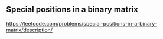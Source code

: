 ## Special positions in a binary matrix
https://leetcode.com/problems/special-positions-in-a-binary-matrix/description/
